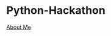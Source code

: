 # Python-Hackathon


















[About Me](https://github.com/SmashedLeek/AboutMe/blob/master/README.md)

